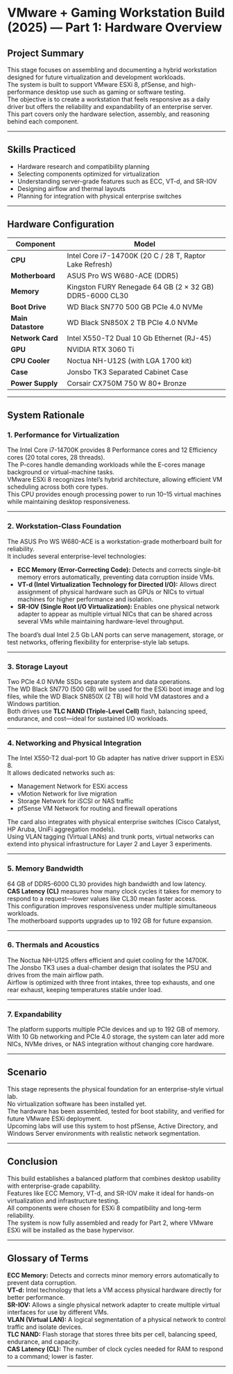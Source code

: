 # VMware + Gaming Workstation Build (2025) — Part 1: Hardware Overview

## Project Summary
This stage focuses on assembling and documenting a hybrid workstation designed for future virtualization and development workloads.  
The system is built to support VMware ESXi 8, pfSense, and high-performance desktop use such as gaming or software testing.  
The objective is to create a workstation that feels responsive as a daily driver but offers the reliability and expandability of an enterprise server.  
This part covers only the hardware selection, assembly, and reasoning behind each component.

---

## Skills Practiced
- Hardware research and compatibility planning  
- Selecting components optimized for virtualization  
- Understanding server-grade features such as ECC, VT-d, and SR-IOV  
- Designing airflow and thermal layouts  
- Planning for integration with physical enterprise switches  

---

## Hardware Configuration

| Component | Model |
|------------|--------|
| **CPU** | Intel Core i7-14700K (20 C / 28 T, Raptor Lake Refresh) |
| **Motherboard** | ASUS Pro WS W680-ACE (DDR5) |
| **Memory** | Kingston FURY Renegade 64 GB (2 × 32 GB) DDR5-6000 CL30 |
| **Boot Drive** | WD Black SN770 500 GB PCIe 4.0 NVMe |
| **Main Datastore** | WD Black SN850X 2 TB PCIe 4.0 NVMe |
| **Network Card** | Intel X550-T2 Dual 10 Gb Ethernet (RJ-45) |
| **GPU** | NVIDIA RTX 3060 Ti |
| **CPU Cooler** | Noctua NH-U12S (with LGA 1700 kit) |
| **Case** | Jonsbo TK3 Separated Cabinet Case |
| **Power Supply** | Corsair CX750M 750 W 80+ Bronze |

---

## System Rationale

### 1. Performance for Virtualization
The Intel Core i7-14700K provides 8 Performance cores and 12 Efficiency cores (20 total cores, 28 threads).  
The P-cores handle demanding workloads while the E-cores manage background or virtual-machine tasks.  
VMware ESXi 8 recognizes Intel’s hybrid architecture, allowing efficient VM scheduling across both core types.  
This CPU provides enough processing power to run 10–15 virtual machines while maintaining desktop responsiveness.

---

### 2. Workstation-Class Foundation
The ASUS Pro WS W680-ACE is a workstation-grade motherboard built for reliability.  
It includes several enterprise-level technologies:  

- **ECC Memory (Error-Correcting Code):** Detects and corrects single-bit memory errors automatically, preventing data corruption inside VMs.  
- **VT-d (Intel Virtualization Technology for Directed I/O):** Allows direct assignment of physical hardware such as GPUs or NICs to virtual machines for higher performance and isolation.  
- **SR-IOV (Single Root I/O Virtualization):** Enables one physical network adapter to appear as multiple virtual NICs that can be shared across several VMs while maintaining hardware-level throughput.  

The board’s dual Intel 2.5 Gb LAN ports can serve management, storage, or test networks, offering flexibility for enterprise-style lab setups.

---

### 3. Storage Layout
Two PCIe 4.0 NVMe SSDs separate system and data operations.  
The WD Black SN770 (500 GB) will be used for the ESXi boot image and log files, while the WD Black SN850X (2 TB) will hold VM datastores and a Windows partition.  
Both drives use **TLC NAND (Triple-Level Cell)** flash, balancing speed, endurance, and cost—ideal for sustained I/O workloads.

---

### 4. Networking and Physical Integration
The Intel X550-T2 dual-port 10 Gb adapter has native driver support in ESXi 8.  
It allows dedicated networks such as:  
- Management Network for ESXi access  
- vMotion Network for live migration  
- Storage Network for iSCSI or NAS traffic  
- pfSense VM Network for routing and firewall operations  

The card also integrates with physical enterprise switches (Cisco Catalyst, HP Aruba, UniFi aggregation models).  
Using VLAN tagging (Virtual LANs) and trunk ports, virtual networks can extend into physical infrastructure for Layer 2 and Layer 3 experiments.

---

### 5. Memory Bandwidth
64 GB of DDR5-6000 CL30 provides high bandwidth and low latency.  
**CAS Latency (CL)** measures how many clock cycles it takes for memory to respond to a request—lower values like CL30 mean faster access.  
This configuration improves responsiveness under multiple simultaneous workloads.  
The motherboard supports upgrades up to 192 GB for future expansion.

---

### 6. Thermals and Acoustics
The Noctua NH-U12S offers efficient and quiet cooling for the 14700K.  
The Jonsbo TK3 uses a dual-chamber design that isolates the PSU and drives from the main airflow path.  
Airflow is optimized with three front intakes, three top exhausts, and one rear exhaust, keeping temperatures stable under load.

---

### 7. Expandability
The platform supports multiple PCIe devices and up to 192 GB of memory.  
With 10 Gb networking and PCIe 4.0 storage, the system can later add more NICs, NVMe drives, or NAS integration without changing core hardware.

---

## Scenario
This stage represents the physical foundation for an enterprise-style virtual lab.  
No virtualization software has been installed yet.  
The hardware has been assembled, tested for boot stability, and verified for future VMware ESXi deployment.  
Upcoming labs will use this system to host pfSense, Active Directory, and Windows Server environments with realistic network segmentation.

---

## Conclusion
This build establishes a balanced platform that combines desktop usability with enterprise-grade capability.  
Features like ECC Memory, VT-d, and SR-IOV make it ideal for hands-on virtualization and infrastructure testing.  
All components were chosen for ESXi 8 compatibility and long-term reliability.  
The system is now fully assembled and ready for Part 2, where VMware ESXi will be installed as the base hypervisor.

---

## Glossary of Terms
**ECC Memory:** Detects and corrects minor memory errors automatically to prevent data corruption.  
**VT-d:** Intel technology that lets a VM access physical hardware directly for better performance.  
**SR-IOV:** Allows a single physical network adapter to create multiple virtual interfaces for use by different VMs.  
**VLAN (Virtual LAN):** A logical segmentation of a physical network to control traffic and isolate devices.  
**TLC NAND:** Flash storage that stores three bits per cell, balancing speed, endurance, and capacity.  
**CAS Latency (CL):** The number of clock cycles needed for RAM to respond to a command; lower is faster.  

---
